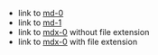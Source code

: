 - link to [md-0](./md-0)
- link to [md-1](./md-1)
- link to [mdx-0](./mdx-0) without file extension
- link to [mdx-0](./mdx-0.mdx) with file extension

